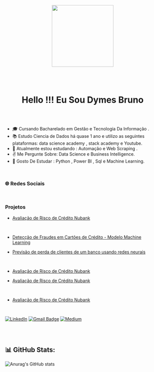 <div align="center">
  <img height="200" src="https://media.giphy.com/media/xUPGGDNsLvqsBOhuU0/giphy.gif"  />
</div>
<br><br><br>


<h1 align="center">Hello !!! Eu Sou  Dymes Bruno</h1>

<br><br>

 

- 🎓 Cursando Bacharelado em Gestão e Tecnologia Da Informação .
- 📚 Estudo Ciencia de Dados há quase 1 ano e utilizo as seguintes plataformas: data science academy , stack academy  e Youtube.
- 📘 Atualmente estou estudando : Automação e  Web Scraping .
- ✌️ Me Pergunte Sobre: Data Science e Business Intelligence.
- 🔭 Gosto De  Estudar : Python , Power BI , Sql e Machine Learning.

<br>

<h3/> 🌐 Redes Sociais </h3>

<br>

<h3/>Projetos</h3>

- [Avaliação de Risco de Crédito Nubank](https://github.com/dymesbrunodev/Portifolio-Data-Sciencie/blob/main/projetos/Avalia%C3%A7%C3%A3o_de_Risco_de_Cr%C3%A9dito_Nubank.ipynb)  

<br> 

- [Detecção de Fraudes em Cartões de Crédito - Modelo Machine Learning](https://github.com/dymesbrunodev/Portifolio-Data-Sciencie/blob/main/projetos/Detec%C3%A7%C3%A3o_Fraude_Cart%C3%B5es_de_Cr%C3%A9dito.ipynb)



- [Previsão de perda de clientes de um banco usando redes neurais](https://github.com/dymesbrunodev/Portifolio-Data-Sciencie/blob/main/projetos/bank-churn.ipynb)  

<br> 

- [Avaliação de Risco de Crédito Nubank](https://github.com/dymesbrunodev/Portifolio-Data-Sciencie/blob/main/projetos/Detec%C3%A7%C3%A3o_Fraude_Cart%C3%B5es_de_Cr%C3%A9dito.ipynb)




- [Avaliação de Risco de Crédito Nubank](https://github.com/dymesbrunodev/Portifolio-Data-Sciencie/blob/main/projetos/Avalia%C3%A7%C3%A3o_de_Risco_de_Cr%C3%A9dito_Nubank.ipynb)  

<br> 

- [Avaliação de Risco de Crédito Nubank](https://github.com/dymesbrunodev/Portifolio-Data-Sciencie/blob/main/projetos/Detec%C3%A7%C3%A3o_Fraude_Cart%C3%B5es_de_Cr%C3%A9dito.ipynb)






<br>

[![LinkedIn](https://img.shields.io/badge/LinkedIn-%230077B5.svg?style=for-the-badge&logo=linkedin&logoColor=white)](https://www.linkedin.com/in/bruno-silva-dev/)
[![Gmail Badge](https://img.shields.io/badge/contatodymesbruno@gmail.com-c14438?style=for-the-badge&logo=gmail&logoColor=white)](mailto:contatodymesbruno@gmail.com)
[![Medium](https://img.shields.io/badge/Medium-black?style=for-the-badge&logo=Medium)](https://medium.com/@brunodoti)


<br>

<br>

<h2> 📊 GitHub Stats:</h2>

![Anurag's GitHub stats](https://github-readme-stats.vercel.app/api?username=dymesbrunodev&show_icons=true&theme=radical)









